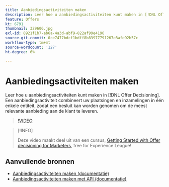 ```yaml
---
title: Aanbiedingsactiviteiten maken
description: Leer hoe u aanbiedingsactiviteiten kunt maken in [!DNL Offer Decisioning]. Een aanbiedingsactiviteit combineert uw plaatsingen en inzamelingen in één enkele entiteit, zodat een besluit kan worden genomen om de meest relevante aanbieding aan de klant te leveren.
feature: Offers
kt: 6791
thumbnail: 329606.jpg
exl-id: 8921f1b7-ab6a-4a3d-abf9-822af99e4196
source-git-commit: 0ce7477bdcf1bdff8b83977791267e8afe92b57c
workflow-type: tm+mt
source-wordcount: '127'
ht-degree: 6%

---
```


# Aanbiedingsactiviteiten maken

Leer hoe u aanbiedingsactiviteiten kunt maken in [!DNL Offer Decisioning]. Een aanbiedingsactiviteit combineert uw plaatsingen en inzamelingen in één enkele entiteit, zodat een besluit kan worden genomen om de meest relevante aanbieding aan de klant te leveren.

>[!VIDEO](https://video.tv.adobe.com/v/329606?quality=12&learn=on)

>[!INFO]
>
> Deze video maakt deel uit van een cursus, [Getting Started with Offer decisioning for Marketers](https://experienceleague.adobe.com/?recommended=ExperiencePlatform-U-1-2020.1.offerdecisioning), free for Experience League!


## Aanvullende bronnen

* [Aanbiedingsactiviteiten maken (documentatie)](https://experienceleague.adobe.com/docs/offer-decisioning/using/create-offer-activities.html)
* [Aanbiedingsactiviteiten maken met API (documentatie)](https://experienceleague.adobe.com/docs/offer-decisioning/using/api-reference/activities-api/create.html)
